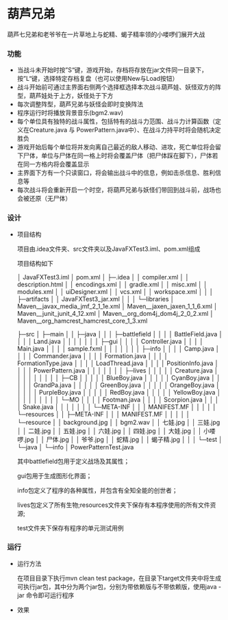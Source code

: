 # 葫芦兄弟

葫芦七兄弟和老爷爷在一片草地上与蛇精、蝎子精率领的小喽啰们展开大战



### 功能

+ 当战斗未开始时按”S“键，游戏开始，存档将存放在jar文件同一目录下，按”L“键，选择特定存档复盘（也可以使用New与Load按钮）
+ 战斗开始前可通过主界面右侧两个选择框选择本次战斗葫芦娃、妖怪双方的阵型，葫芦娃处于上方，妖怪处于下方
+ 每次调整阵型，葫芦兄弟与妖怪会即时变换阵法
+ 程序运行时将播放背景音乐(bgm2.wav)
+ 每个单位具有独特的战斗属性，包括特有的战斗力范围、战斗力计算函数（定义在Creature.java 与 PowerPattern.java中）、在战斗力持平时将会随机决定胜负
+ 游戏开始后每个单位将并发向离自己最近的敌人移动、进攻，死亡单位将会留下尸体，单位与尸体在同一格上时将会覆盖尸体（把尸体踩在脚下），尸体若在同一方格内将会覆盖显示
+ 主界面下方有一个只读窗口，将会输出战斗中的信息，例如击杀信息、胜利信息等
+ 每次战斗将会重新开启一个时空，将葫芦兄弟与妖怪们带回到战斗前，战场也会被还原（无尸体）



### 设计

- 项目结构

  项目由.idea文件夹、src文件夹以及JavaFXTest3.iml、pom.xml组成

  项目结构如下

  │  JavaFXTest3.iml
  │  pom.xml
  │
  ├─.idea
  │  │  compiler.xml
  │  │  description.html
  │  │  encodings.xml
  │  │  gradle.xml
  │  │  misc.xml
  │  │  modules.xml
  │  │  uiDesigner.xml
  │  │  vcs.xml
  │  │  workspace.xml
  │  │
  │  ├─artifacts
  │  │      JavaFXTest3_jar.xml
  │  │
  │  └─libraries
  │          Maven__javax_media_jmf_2_1_1e.xml
  │          Maven__jaxen_jaxen_1_1_6.xml
  │          Maven__junit_junit_4_12.xml
  │          Maven__org_dom4j_dom4j_2_0_2.xml
  │          Maven__org_hamcrest_hamcrest_core_1_3.xml

  ├─src
  │  ├─main
  │  │  ├─java
  │  │  │  ├─battlefield
  │  │  │  │      BattleField.java
  │  │  │  │      Land.java
  │  │  │  │
  │  │  │  ├─gui
  │  │  │  │      Controller.java
  │  │  │  │      Main.java
  │  │  │  │      sample.fxml
  │  │  │  │
  │  │  │  ├─info
  │  │  │  │      Camp.java
  │  │  │  │      Commander.java
  │  │  │  │      Formation.java
  │  │  │  │      FormationType.java
  │  │  │  │      LoadThread.java
  │  │  │  │      PositionInfo.java
  │  │  │  │      PowerPattern.java
  │  │  │  │
  │  │  │  ├─lives
  │  │  │  │  │  Creature.java
  │  │  │  │  │
  │  │  │  │  ├─CB
  │  │  │  │  │      BlueBoy.java
  │  │  │  │  │      CyanBoy.java
  │  │  │  │  │      GrandPa.java
  │  │  │  │  │      GreenBoy.java
  │  │  │  │  │      OrangeBoy.java
  │  │  │  │  │      PurpleBoy.java
  │  │  │  │  │      RedBoy.java
  │  │  │  │  │      YellowBoy.java
  │  │  │  │  │
  │  │  │  │  └─MO
  │  │  │  │          Footman.java
  │  │  │  │          Scorpion.java
  │  │  │  │          Snake.java
  │  │  │  │
  │  │  │  └─META-INF
  │  │  │          MANIFEST.MF
  │  │  │
  │  │  └─resources
  │  │      ├─META-INF
  │  │      │      MANIFEST.MF
  │  │      │
  │  │      └─resource
  │  │              background.jpg
  │  │              bgm2.wav
  │  │              七娃.jpg
  │  │              三娃.jpg
  │  │              二娃.jpg
  │  │              五娃.jpg
  │  │              六娃.jpg
  │  │              四娃.jpg
  │  │              大娃.jpg
  │  │              小喽啰.jpg
  │  │              尸体.jpg
  │  │              爷爷.jpg
  │  │              蛇精.jpg
  │  │              蝎子精.jpg
  │  │
  │  └─test
  │      └─java
  │          └─info
  │                  PowerPatternTest.java



  其中battlefield包用于定义战场及其属性；

  gui包用于生成图形化界面；

  info包定义了程序的各种属性，并包含有全知全能的创世者；

  lives包定义了所有生物;resources文件夹下保存有本程序使用的所有文件资源;

  test文件夹下保存有程序的单元测试用例



### 运行

+ 运行方法

  在项目目录下执行mvn clean test package，在目录下target文件夹中将生成可执行jar包，其中分为两个jar包，分别为带依赖版与不带依赖版，使用java -jar 命令即可运行程序

+ 效果

